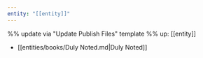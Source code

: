 ```yaml
---
entity: "[[entity]]"
---
```

%% update via "Update Publish Files" template %% 
up: [[entity]]
- [[entities/books/Duly Noted.md|Duly Noted]]
